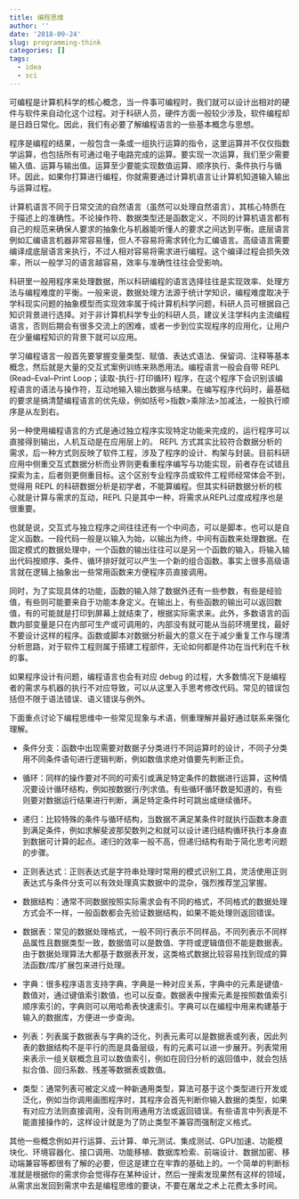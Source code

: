 ```yaml
---
title: 编程思维
author: ''
date: '2018-09-24'
slug: programming-think
categories: []
tags:
  - idea
  - sci
---
```


可编程是计算机科学的核心概念，当一件事可编程时，我们就可以设计出相对的硬件与软件来自动化这个过程。对于科研人员，硬件方面一般较少涉及，软件编程却是日趋日常化。因此，我们有必要了解编程语言的一些基本概念与思想。

程序是编程的结果，一般包含一条或一组执行运算的指令，这里运算并不仅仅指数学运算，也包括所有可通过电子电路完成的运算。要实现一次运算，我们至少需要输入值、运算与输出值。运算至少要能实现数值运算、顺序执行、条件执行与循环。因此，如果你打算进行编程，你就需要通过计算机语言让计算机知道输入输出与运算过程。

计算机语言不同于日常交流的自然语言（虽然可以处理自然语言），其核心特质在于描述上的准确性。不论操作符、数据类型还是函数定义，不同的计算机语言都有自己的规范来确保人要求的抽象化与机器能听懂人的要求之间达到平衡。底层语言例如汇编语言机器非常容易懂，但人不容易将需求转化为汇编语言。高级语言需要编译成底层语言来执行，不过人相对容易将需求进行编程。这个编译过程会损失效率，所以一般学习的语言越容易，效率与准确性往往会受影响。

科研里一般用程序来处理数据，所以科研编程的语言选择往往是实现效率、处理方法与编程难度的平衡。一般来说，数据处理方法源于统计学知识，编程难度取决于学科现实问题的抽象模型而实现效率属于纯计算机科学问题，科研人员可根据自己知识背景进行选择。对于非计算机科学专业的科研人员，建议关注学科内主流编程语言，否则后期会有很多交流上的困难，或者一步到位实现程序的应用化，让用户在少量编程知识的背景下就可以应用。

学习编程语言一般首先要掌握变量类型、赋值、表达式语法、保留词、注释等基本概念，然后就是大量的交互式案例训练来熟悉用法。编程语言一般会自带 REPL (Read–Eval–Print Loop；读取-执行-打印循环) 程序，在这个程序下会识别该编程语言的语法与操作符，互动地输入输出数据与结果。在编写程序代码时，最基础的要求是搞清楚编程语言的优先级，例如括号>指数>乘除法>加减法，一般执行顺序是从左到右。

另一种使用编程语言的方式是通过独立程序实现特定功能来完成的，运行程序可以直接得到输出，人机互动是在应用层上的。 REPL 方式其实比较符合数据分析的需求，后一种方式则反映了软件工程，涉及了程序的设计、构架与封装。目前科研应用中侧重交互式数据分析而业界则更看重程序编写与功能实现，前者存在试错且探索为主，后者则更侧重目标。这个区别专业程序员或软件工程师经常体会不到，觉得用 REPL 的科研数据分析是初学者，不能算编程。但其实科研数据分析的核心就是计算与需求的互动，REPL 只是其中一种，将需求从REPL过度成程序也是很重要。

也就是说，交互式与独立程序之间往往还有一个中间态，可以是脚本，也可以是自定义函数。一段代码一般是以输入为始，以输出为终，中间有函数来处理数据。在固定模式的数据处理中，一个函数的输出往往可以是另一个函数的输入，将输入输出代码按顺序、条件、循环排好就可以产生一个新的组合函数。事实上很多高级语言就在逻辑上抽象出一些常用函数来方便程序员直接调用。

同时，为了实现具体的功能，函数的输入除了数据外还有一些参数，有些是经验值，有些则可能要来自于功能本身定义。在输出上，有些函数的输出可以返回数值，有的可能就是打印到屏幕上就结束了，根据实际需求来。此外，多数语言的函数内部变量是只在内部可生产或可调用的，内部没有就可能从当前环境里找，最好不要设计这样的程序。函数或脚本对数据分析最大的意义在于减少重复工作与理清分析思路，对于软件工程则属于搭建工程部件，无论如何都是件功在当代利在千秋的事。

如果程序设计有问题，编程语言也会有对应 debug 的过程，大多数情况下是编程者的需求与机器的执行不对应导致，可以从这里入手思考修改代码。常见的错误包括但不限于语法错误、语义错误与例外。

下面重点讨论下编程思维中一些常见现象与术语，侧重理解并最好通过联系来强化理解。

- 条件分支：函数中出现需要对数据子分类进行不同运算时的设计，不同子分类用不同条件语句进行逻辑判断，例如数值求绝对值要先判断正负。

- 循环：同样的操作要对不同的可索引或满足特定条件的数据进行运算，这种情况要设计循环结构，例如按数据行/列求值。有些循环循环数是知道的，有些则要对数据运行结果进行判断，满足特定条件时可跳出或继续循环。

- 递归：比较特殊的条件与循环结构，当数据不满足某条件时就执行函数本身直到满足条件，例如求解斐波那契数列之和就可以设计递归结构循环执行本身直到数据可计算的起点。递归的效率一般不高，但递归结构有助于简化思考问题的步骤。

- 正则表达式：正则表达式是字符串处理时常用的模式识别工具，灵活使用正则表达式与条件分支可以有效处理真实数据中的混杂，强烈推荐[学习](https://zh.wikipedia.org/zh-hans/%E6%AD%A3%E5%88%99%E8%A1%A8%E8%BE%BE%E5%BC%8F)掌握。

- 数据结构：通常不同数据按照实际需求会有不同的格式，不同格式的数据处理方式会不一样，一般函数都会先验证数据结构，如果不能处理则返回错误。

- 数据表：常见的数据处理格式，一般不同行表示不同样品，不同列表示不同样品属性且数据类型一致，数据值可以是数值、字符或逻辑值但不能是数据表。由于数据处理算法大都基于数据表开发，这类格式数据比较容易找到现成的算法函数/库/扩展包来进行处理。

- 字典：很多程序语言支持字典，字典是一种对应关系，字典中的元素是键值-数值对，通过键值索引数值，也可以反查。数据表中搜索元素是按照数值索引顺序索引的，字典则可以用哈希表快速索引。字典可以在编程中用来构建基于输入的数据库，方便进一步查询。

- 列表：列表属于数据表与字典的泛化，列表元素可以是数据表或列表，因此列表的数据结构不是平行的而是具备层级，有的元素可以进一步展开。列表常用来表示一组关联概念且可以数值索引，例如在回归分析的返回值中，就会包括拟合值、回归系数、残差等数据表或数值。

- 类型：通常列表可被定义成一种新通用类型，算法可基于这个类型进行开发或泛化，例如当你调用画图程序时，其程序会首先判断你输入数据的类型，如果有对应方法则直接调用，没有则用通用方法或返回错误。有些语言中列表是不能直接操作的，这样设计就是为了防止类型不兼容而强制定义格式。

其他一些概念例如并行运算、云计算、单元测试、集成测试、GPU加速、功能模块化、环境容器化、接口调用、功能移植、数据库检索、前端设计、数据加密、移动端兼容等都很有了解的必要，但这是建立在牢靠的基础上的。一个简单的判断标准就是根据你的需求你会觉得存在某种设计，然后一搜索发现果然有这样的领域，从需求出发回到需求中去是编程思维的要诀，不要在屠龙之术上花费太多时间。

